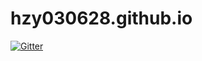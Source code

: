 # hzy030628.github.io

[![Gitter](https://badges.gitter.im/风尘孤狼/talking.svg)](https://gitter.im/风尘孤狼/talking?utm_source=badge&utm_medium=badge&utm_campaign=pr-badge&utm_content=badge)